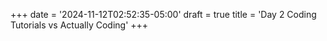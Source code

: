 +++
date = '2024-11-12T02:52:35-05:00'
draft = true
title = 'Day 2 Coding Tutorials vs Actually Coding'
+++
